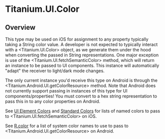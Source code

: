 # Titanium.UI.Color

<TypeHeader/>

## Overview

This type may be used on iOS for assignment to any property typically taking a String color value.
A developer is not expected to typically interact with a <Titanium.UI.Color> object, as we generate them
under the hood when converting the passed in String representations. One major exception is use of the 
<Titanium.UI.fetchSemanticColor> method, which will return an instance to be passed to UI components.
This instance will automatically "adapt" the receiver to light/dark mode changes.

The only current instance you'd receive this type on Android is through the <Titanium.Android.UI.getColorResource> method.
Note that Android does not currently support passing in instances of this type for UI components/properties!
You must convert to a hex string representation to pass this in to any color properties on Android.

See [UI Element Colors](https://developer.apple.com/documentation/uikit/uicolor/ui_element_colors?language=objc) and
[Standard Colors](https://developer.apple.com/documentation/uikit/uicolor/standard_colors?language=objc) for lists of
named colors to pass to <Titanium.UI.fetchSemanticColor> on iOS.

See [R.color](https://developer.android.com/reference/android/R.color) for a list of system color names to use to pass to
<Titanium.Android.UI.getColorResource> on Android.

<ApiDocs/>
